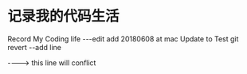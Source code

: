 # 记录我的代码生活
Record My Coding life ---edit add 20180608 at mac
Update to Test git revert --add line

----> this line will conflict

